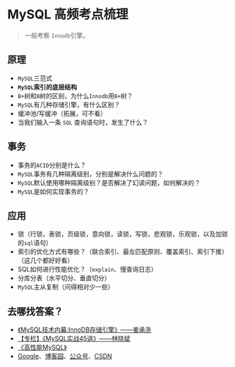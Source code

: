 # MySQL 高频考点梳理

> 一般考察 `Innodb`引擎。

## 原理
- `MySQL`三范式
- **`MySQL`索引的底层结构**
- `B+`树和`B`树的区别，为什么`Innodb`用`B+`树？
- `MySQL`有几种存储引擎，有什么区别？
- 缓冲池/写缓冲（拓展，可不看）
- 当我们输入一条 `SQL` 查询语句时，发生了什么？

## 事务
- 事务的`ACID`分别是什么？
- `MySQL`事务有几种隔离级别，分别是解决什么问题的？
- `MySQL`默认使用哪种隔离级别？是否解决了幻读问题，如何解决的？
- `MySQL`是如何实现事务的？

## 应用
- 锁（行锁，表锁，页级锁，意向锁，读锁，写锁，悲观锁，乐观锁，以及加锁的`sql`语句）
- 索引的优化方式有哪些？（联合索引、最左匹配原则、覆盖索引、索引下推）（这几个都好好看）
- SQL如何进行性能优化？（`explain`、慢查询日志）
- 分库分表（水平切分、垂直切分）
- `MySQL`主从复制（问得相对少一些）

## 去哪找答案？

- [《MySQL技术内幕:InnoDB存储引擎》——姜承尧](https://book.douban.com/subject/24708143/)
- [【专栏】《MySQL实战45讲》——林晓斌](https://time.geekbang.org/column/intro/139)
- [《高性能MySQL》](https://book.douban.com/subject/23008813/)
- [Google](http://www.google.com)、[博客园](https://zzk.cnblogs.com/s?w=)、[公众号](https://weixin.sogou.com/)、[CSDN](https://www.csdn.net/)
